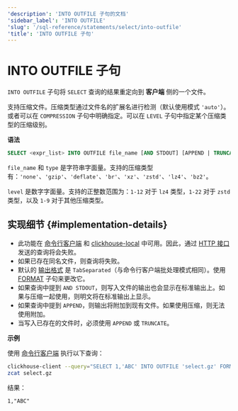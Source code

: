 ```yaml
---
'description': 'INTO OUTFILE 子句的文档'
'sidebar_label': 'INTO OUTFILE'
'slug': '/sql-reference/statements/select/into-outfile'
'title': 'INTO OUTFILE 子句'
---
```



# INTO OUTFILE 子句

`INTO OUTFILE` 子句将 `SELECT` 查询的结果重定向到 **客户端** 侧的一个文件。

支持压缩文件。压缩类型通过文件名的扩展名进行检测（默认使用模式 `'auto'`）。或者可以在 `COMPRESSION` 子句中明确指定。可以在 `LEVEL` 子句中指定某个压缩类型的压缩级别。

**语法**

```sql
SELECT <expr_list> INTO OUTFILE file_name [AND STDOUT] [APPEND | TRUNCATE] [COMPRESSION type [LEVEL level]]
```

`file_name` 和 `type` 是字符串字面量。支持的压缩类型有：`'none'`、`'gzip'`、`'deflate'`、`'br'`、`'xz'`、`'zstd'`、`'lz4'`、`'bz2'`。

`level` 是数字字面量。支持的正整数范围为：`1-12` 对于 `lz4` 类型，`1-22` 对于 `zstd` 类型，以及 `1-9` 对于其他压缩类型。

## 实现细节 {#implementation-details}

- 此功能在 [命令行客户端](../../../interfaces/cli.md) 和 [clickhouse-local](../../../operations/utilities/clickhouse-local.md) 中可用。因此，通过 [HTTP 接口](../../../interfaces/http.md) 发送的查询将会失败。
- 如果已存在同名文件，则查询将失败。
- 默认的 [输出格式](../../../interfaces/formats.md) 是 `TabSeparated`（与命令行客户端批处理模式相同）。使用 [FORMAT](format.md) 子句来更改它。
- 如果查询中提到 `AND STDOUT`，则写入文件的输出也会显示在标准输出上。如果与压缩一起使用，则明文将在标准输出上显示。
- 如果查询中提到 `APPEND`，则输出将附加到现有文件。如果使用压缩，则无法使用附加。
- 当写入已存在的文件时，必须使用 `APPEND` 或 `TRUNCATE`。

**示例**

使用 [命令行客户端](../../../interfaces/cli.md) 执行以下查询：

```bash
clickhouse-client --query="SELECT 1,'ABC' INTO OUTFILE 'select.gz' FORMAT CSV;"
zcat select.gz 
```

结果：

```text
1,"ABC"
```
